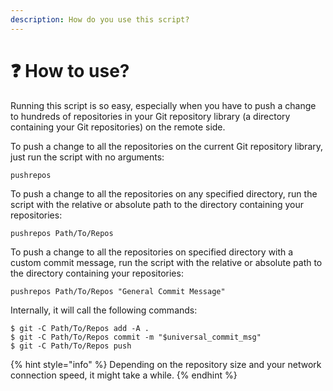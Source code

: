 ```yaml
---
description: How do you use this script?
---
```


# ❓ How to use?

Running this script is so easy, especially when you have to push a change to hundreds of repositories in your Git repository library (a directory containing your Git repositories) on the remote side.

To push a change to all the repositories on the current Git repository library, just run the script with no arguments:

```
pushrepos
```

To push a change to all the repositories on any specified directory, run the script with the relative or absolute path to the directory containing your repositories:

```
pushrepos Path/To/Repos
```

To push a change to all the repositories on specified directory with a custom commit message, run the script with the relative or absolute path to the directory containing your repositories:

```
pushrepos Path/To/Repos "General Commit Message"
```

Internally, it will call the following commands:

```
$ git -C Path/To/Repos add -A .
$ git -C Path/To/Repos commit -m "$universal_commit_msg"
$ git -C Path/To/Repos push
```

{% hint style="info" %}
Depending on the repository size and your network connection speed, it might take a while.
{% endhint %}
